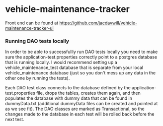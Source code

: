 # vehicle-maintenance-tracker
Front end can be found at https://github.com/jacdavwill/vehicle-maintenance-tracker-ui

### Running DAO tests locally
In order to be able to successfullly run DAO tests locally you need to make sure the 
application-test.properties correctly point to a postgres database that is running locally. I would
recommend setting up a vehicle_maintenance_test database that is separate from your local 
vehicle_maintenance database (just so you don't mess up any data in the other one by running the 
tests).

Each DAO test class connects to the database defined by the application-test.properties file, drops the
tables, creates them again, and then populates the database with dummy data that can be found in
dummyData.txt (additional dummyData files can be created and pointed at as we see fit). The DAO 
classes are marked as Transactional, so the changes made to the database in each test will be rolled
back before the next test.